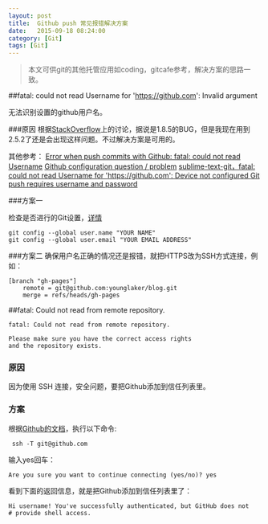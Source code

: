 ```yaml
---
layout: post
title:  Github push 常见报错解决方案
date:   2015-09-18 08:24:00
category: [Git]
tags: [Git]
---
```


> 本文可供git的其他托管应用如coding，gitcafe参考，解决方案的思路一致。

<!--more-->

##fatal: could not read Username for 'https://github.com': Invalid argument

无法识别设置的github用户名。

###原因
根据[StackOverflow][1]上的讨论，据说是1.8.5的BUG，但是我现在用到2.5.2了还是会出现这样问题。不过解决方案是可用的。

其他参考： 
[Error when push commits with Github: fatal: could not read Username][2]
[Github configuration question / problem][3]
[sublime-text-git，fatal: could not read Username for 'https://github.com': Device not configured ][4]
[Git push requires username and password][5]

###方案一

检查是否进行的Git设置，[详情][6]

    git config --global user.name "YOUR NAME"
    git config --global user.email "YOUR EMAIL ADDRESS"


###方案二
确保用户名正确的情况还是报错，就把HTTPS改为SSH方式连接，例如：

    [branch "gh-pages"]
    	remote = git@github.com:younglaker/blog.git
    	merge = refs/heads/gh-pages

##fatal: Could not read from remote repository.


    fatal: Could not read from remote repository.
    
    Please make sure you have the correct access rights
    and the repository exists.

### 原因
因为使用 SSH 连接，安全问题，要把Github添加到信任列表里。

### 方案


根据[Github的文档][7]，执行以下命令:

     ssh -T git@github.com
     
输入yes回车：

    Are you sure you want to continue connecting (yes/no)? yes

看到下面的返回信息，就是把Github添加到信任列表里了：

    Hi username! You've successfully authenticated, but GitHub does not
    # provide shell access.


  [1]: http://stackoverflow.com/questions/20871549/error-when-push-commits-with-github-fatal-could-not-read-username/20884273#20884273
  [2]: http://stackoverflow.com/questions/20871549/error-when-push-commits-with-github-fatal-could-not-read-username
  [3]: https://github.com/hexojs/hexo/issues/857
  [4]: https://github.com/kemayo/sublime-text-git/issues/176
  [5]: http://stackoverflow.com/questions/6565357/git-push-requires-username-and-password
  [6]: https://help.github.com/articles/set-up-git/
  [7]: https://help.github.com/articles/generating-ssh-keys/